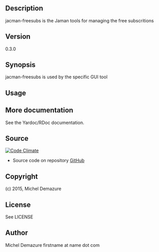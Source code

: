 ## Description
  jacman-freesubs is the Jaman tools for managing the free subscritions

## Version
  0.3.0

## Synopsis
 jacman-freesubs is used by the specific GUI tool

## Usage

## More documentation
   See the Yardoc/RDoc documentation.

## Source
   [![Code Climate](https://codeclimate.com/github/badal/jacman-fresssubs.png)](https://codeclimate.com/github/badal/jacman-freesubs)

   * Source code on repository [GitHub](https://github.com/badal/jacman-freesubs)


## Copyright
   (c) 2015, Michel Demazure

## License
   See LICENSE

## Author
   Michel Demazure
   firstname at name dot com

